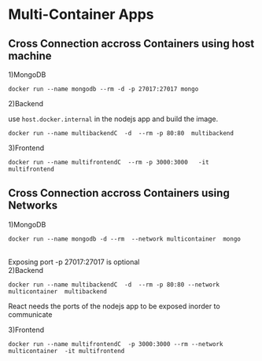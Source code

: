 # Multi-Container Apps

## Cross Connection accross Containers using host machine

1)MongoDB

```
docker run --name mongodb --rm -d -p 27017:27017 mongo
```

2)Backend

use `host.docker.internal` in the nodejs app and build the image.

```
docker run --name multibackendC  -d  --rm -p 80:80  multibackend
```

3)Frontend

```
docker run --name multifrontendC  --rm -p 3000:3000   -it multifrontend
```

## Cross Connection accross Containers using Networks

1)MongoDB

```
docker run --name mongodb -d --rm  --network multicontainer  mongo
```

<br/>
Exposing port -p 27017:27017 is optional

<br/>
2)Backend

```
docker run --name multibackendC  -d  --rm -p 80:80 --network multicontainer  multibackend
```

React needs the ports of the nodejs app to be exposed inorder to communicate

3)Frontend

```
docker run --name multifrontendC  -p 3000:3000 --rm --network multicontainer  -it multifrontend
```
